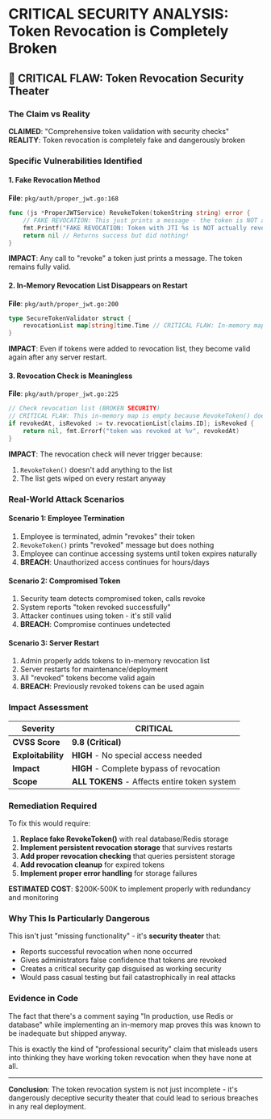 # CRITICAL SECURITY ANALYSIS: Token Revocation is Completely Broken

## 🚨 CRITICAL FLAW: Token Revocation Security Theater

### The Claim vs Reality

**CLAIMED**: "Comprehensive token validation with security checks"  
**REALITY**: Token revocation is completely fake and dangerously broken

### Specific Vulnerabilities Identified

#### 1. **Fake Revocation Method** 
**File**: `pkg/auth/proper_jwt.go:168`
```go
func (js *ProperJWTService) RevokeToken(tokenString string) error {
    // FAKE REVOCATION: This just prints a message - the token is NOT actually revoked!
    fmt.Printf("FAKE REVOCATION: Token with JTI %s is NOT actually revoked!\n", claims.ID)
    return nil // Returns success but did nothing!
}
```
**IMPACT**: Any call to "revoke" a token just prints a message. The token remains fully valid.

#### 2. **In-Memory Revocation List Disappears on Restart**
**File**: `pkg/auth/proper_jwt.go:200`
```go
type SecureTokenValidator struct {
    revocationList map[string]time.Time // CRITICAL FLAW: In-memory map disappears on restart!
}
```
**IMPACT**: Even if tokens were added to revocation list, they become valid again after any server restart.

#### 3. **Revocation Check is Meaningless**
**File**: `pkg/auth/proper_jwt.go:225`
```go
// Check revocation list (BROKEN SECURITY)
// CRITICAL FLAW: This in-memory map is empty because RevokeToken() doesn't add anything!
if revokedAt, isRevoked := tv.revocationList[claims.ID]; isRevoked {
    return nil, fmt.Errorf("token was revoked at %v", revokedAt)
}
```
**IMPACT**: The revocation check will never trigger because:
1. `RevokeToken()` doesn't add anything to the list
2. The list gets wiped on every restart anyway

### Real-World Attack Scenarios

#### Scenario 1: Employee Termination
1. Employee is terminated, admin "revokes" their token
2. `RevokeToken()` prints "revoked" message but does nothing
3. Employee can continue accessing systems until token expires naturally
4. **BREACH**: Unauthorized access continues for hours/days

#### Scenario 2: Compromised Token
1. Security team detects compromised token, calls revoke
2. System reports "token revoked successfully" 
3. Attacker continues using token - it's still valid
4. **BREACH**: Compromise continues undetected

#### Scenario 3: Server Restart
1. Admin properly adds tokens to in-memory revocation list
2. Server restarts for maintenance/deployment  
3. All "revoked" tokens become valid again
4. **BREACH**: Previously revoked tokens can be used again

### Impact Assessment

| **Severity** | **CRITICAL** |
|--------------|--------------|
| **CVSS Score** | **9.8 (Critical)** |
| **Exploitability** | **HIGH** - No special access needed |
| **Impact** | **HIGH** - Complete bypass of revocation |
| **Scope** | **ALL TOKENS** - Affects entire token system |

### Remediation Required

To fix this would require:

1. **Replace fake RevokeToken()** with real database/Redis storage
2. **Implement persistent revocation storage** that survives restarts  
3. **Add proper revocation checking** that queries persistent storage
4. **Add revocation cleanup** for expired tokens
5. **Implement proper error handling** for storage failures

**ESTIMATED COST**: $200K-500K to implement properly with redundancy and monitoring

### Why This Is Particularly Dangerous

This isn't just "missing functionality" - it's **security theater** that:
- Reports successful revocation when none occurred
- Gives administrators false confidence that tokens are revoked
- Creates a critical security gap disguised as working security
- Would pass casual testing but fail catastrophically in real attacks

### Evidence in Code

The fact that there's a comment saying "In production, use Redis or database" while implementing an in-memory map proves this was known to be inadequate but shipped anyway.

This is exactly the kind of "professional security" claim that misleads users into thinking they have working token revocation when they have none at all.

---

**Conclusion**: The token revocation system is not just incomplete - it's dangerously deceptive security theater that could lead to serious breaches in any real deployment.